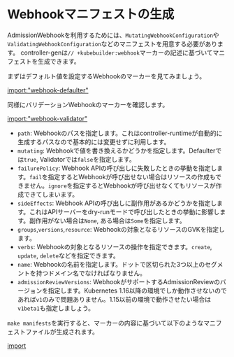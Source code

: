 # Webhookマニフェストの生成

AdmissionWebhookを利用するためには、`MutatingWebhookConfiguration`や`ValidatingWebhookConfiguration`などのマニフェストを用意する必要があります。
controller-genは`// +kubebuilder:webhook`マーカーの記述に基づいてマニフェストを生成できます。

まずはデフォルト値を設定するWebhookのマーカーを見てみましょう。

[import:"webhook-defaulter"](../../codes/markdown-view/api/v1/markdownview_webhook.go)

同様にバリデーションWebhookのマーカーを確認します。

[import:"webhook-validator"](../../codes/markdown-view/api/v1/markdownview_webhook.go)

- `path`: Webhookのパスを指定します。これはcontroller-runtimeが自動的に生成するパスなので基本的には変更せずに利用します。
- `mutating`: Webhookで値を書き換えるかどうかを指定します。Defaulterでは`true`, Validatorでは`false`を指定します。
- `failurePolicy`: Webhook APIの呼び出しに失敗したときの挙動を指定します。`fail`を指定するとWebhookが呼び出せない場合はリソースの作成もできません。`ignore`を指定するとWebhookが呼び出せなくてもリソースが作成できてしまいます。
- `sideEffects`: Webhook APIの呼び出しに副作用があるかどうかを指定します。これはAPIサーバーをdry-runモードで呼び出したときの挙動に影響します。副作用がない場合は`None`, ある場合は`Some`を指定します。
- `groups`,`versions`,`resource`: Webhookの対象となるリソースのGVKを指定します。
- `verbs`: Webhookの対象となるリソースの操作を指定できます。`create`, `update`, `delete`などを指定できます。
- `name`: Webhookの名前を指定します。ドットで区切られた3つ以上のセグメントを持つドメイン名でなければなりません。
- `admissionReviewVersions`: WebhookがサポートするAdmissionReviewのバージョンを指定します。Kubernetes 1.16以降の環境でしか動作させないのであれば`v1`のみで問題ありません。1.15以前の環境で動作させたい場合は`v1beta1`も指定しましょう。

`make manifests`を実行すると、マーカーの内容に基づいて以下のようなマニフェストファイルが生成されます。

[import](../../codes/markdown-view/config/webhook/manifests.yaml)
